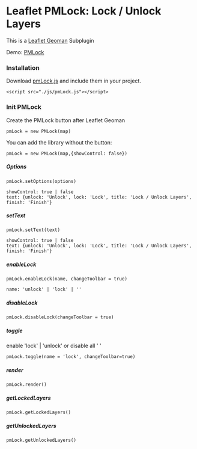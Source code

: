 # Leaflet PMLock: Lock / Unlock Layers
This is a [Leaflet Geoman](https://github.com/geoman-io/leaflet-geoman) Subplugin 

Demo: [PMLock](https://falke-design.github.io/PMLock/)

### Installation
Download [pmLock.js](https://raw.githubusercontent.com/Falke-Design/PMLock/master/js/pmLock.js) and include them in your project.

`<script src="./js/pmLock.js"></script>`

### Init PMLock
Create the PMLock button after Leaflet Geoman

`pmLock = new PMLock(map)`

You can add the library without the button:

`pmLock = new PMLock(map,{showControl: false})`

##### Options
`pmLock.setOptions(options)`
```
showControl: true | false
text: {unlock: 'Unlock', lock: 'Lock', title: 'Lock / Unlock Layers',  finish: 'Finish'}
```

##### setText
`pmLock.setText(text)`
```
showControl: true | false
text: {unlock: 'Unlock', lock: 'Lock', title: 'Lock / Unlock Layers',  finish: 'Finish'}
```

##### enableLock
`pmLock.enableLock(name, changeToolbar = true)`
```
name: 'unlock' | 'lock' | '' 
```

##### disableLock
`pmLock.disableLock(changeToolbar = true)`

##### toggle
enable 'lock' | 'unlock' or disable all ' '

`pmLock.toggle(name = 'lock', changeToolbar=true)`

##### render
`pmLock.render()`

##### getLockedLayers
`pmLock.getLockedLayers()`

##### getUnlockedLayers
`pmLock.getUnlockedLayers()`



